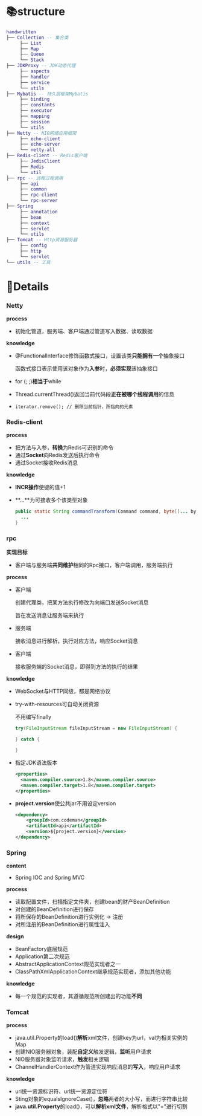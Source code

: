 # 📚structure

```lua
handwritten
├── Collection -- 集合类
     ├── List
     ├── Map
     ├── Queue
     └── Stack
├── JDKProxy -- JDK动态代理
     ├── aspects
     ├── handler
     ├── service
     └── utils
├── Mybatis -- 持久层框架Mybatis
     ├── binding
     ├── constants
     ├── executor
     ├── mapping
     ├── session
     └── utils
├── Netty -- NIO网络应用框架
     ├── echo-client
     ├── echo-server
     └── netty-all
├── Redis-client -- Redis客户端
     ├── JedisClient
     ├── Redis
     └── util
├── rpc -- 远程过程调用
     ├── api
     ├── common
     ├── rpc-client
     └── rpc-server
├── Spring
     ├── annotation
     ├── bean
     ├── context
     ├── servlet
     └── utils
├── Tomcat -- Http资源服务器
     ├── config
     ├── http
     └── servlet
└── utils -- 工具
```



# 📖Details

### Netty

**process**

- 初始化管道，服务端、客户端通过管道写入数据、读取数据

**knowledge**

- @FunctionalInterface修饰函数式接口，设置该类**只能拥有一个**抽象接口

  函数式接口表示使用该对象作为**入参**时，**必须实现**该抽象接口

- for (; ;)**相当于**while

- Thread.currentThread()返回当前代码段**正在被哪个线程调用**的信息

- ```
  iterator.remove(); // 删除当前指针，所指向的元素
  ```



### Redis-client

**process**

- 把方法与入参，**转换**为Redis可识别的命令
- 通过**Socket**向Redis发送后执行命令
- 通过Socket接收Redis消息

**knowledge**

- **INCR操作**使键的值+1

- **…**为可接收多个该类型对象

  ```java
  public static String commandTransform(Command command, byte[]... bytes) {
  	...
  }
  ```

  



### rpc

**实现目标**

- 客户端与服务端**共同维护**相同的Rpc接口，客户端调用，服务端执行

**process**

- 客户端

  创建代理类，把某方法执行修改为向端口发送Socket消息

  旨在发送消息让服务端来执行

- 服务端

  接收消息进行解析，执行对应方法，响应Socket消息

- 客户端

  接收服务端的Socket消息，即得到方法的执行的结果

**knowledge**

- WebSocket与HTTP同级，都是网络协议

- try-with-resources可自动关闭资源

  不用编写finally

  ```java
  try(FileInputStream fileInputStream = new FileInputStream) {
  
  } catch {
  
  }
  ```

- 指定JDK语法版本

  ```xml
  <properties>
  	<maven.compiler.source>1.8</maven.compiler.source>
  	<maven.compiler.target>1.8</maven.compiler.target>
  </properties>
  ```

- **project.version**使公共jar不用设定version

  ```xml
  <dependency>
      <groupId>com.codeman</groupId>
      <artifactId>api</artifactId>
      <version>${project.version}</version>
  </dependency>
  ```



### Spring

**content**

- Spring IOC and Spring MVC

**process**

- 读取配置文件，扫描指定文件夹，创建bean的财产BeanDefinition
- 对创建的BeanDefinition进行保存
- 将所保存的BeanDefinition进行实例化 -> 注册
- 对所注册的BeanDefinition进行属性注入

**design**

- BeanFactory底层规范
- Application第二次规范
- AbstractApplicationContext规范实现者之一
- ClassPathXmlApplicationContext继承规范实现者，添加其他功能

**knowledge**

- 每一个规范的实现者，其遵循规范所创建出的功能**不同**





### Tomcat

**process**

- java.util.Property的load()**解析**xml文件，创建key为url，val为相关实例的Map
- 创建NIO服务器对象，装配**自定义**触发逻辑，**监听**用户请求
- NIO服务器对象监听请求，**触发**相关逻辑
- ChannelHandlerContext作为管道实现响应消息的**写入**，响应用户请求

**knowledge**

- uri统一资源标识符、url统一资源定位符
- Sting对象的equalsIgnoreCase()，**忽略**两者的大小写，而进行字符串比较
- **java.util.Property**的load()，可以**解析xml文件**，解析格式以"="进行切割